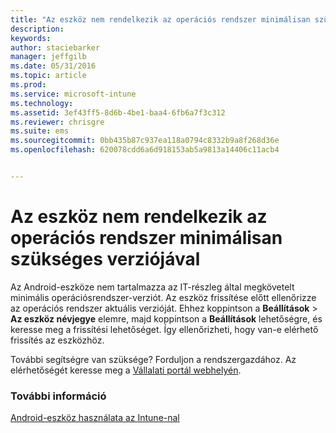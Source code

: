 ```yaml
---
title: "Az eszköz nem rendelkezik az operációs rendszer minimálisan szükséges verziójával | Microsoft Intune"
description: 
keywords: 
author: staciebarker
manager: jeffgilb
ms.date: 05/31/2016
ms.topic: article
ms.prod: 
ms.service: microsoft-intune
ms.technology: 
ms.assetid: 3ef43ff5-8d6b-4be1-baa4-6fb6a7f3c312
ms.reviewer: chrisgre
ms.suite: ems
ms.sourcegitcommit: 0bb435b87c937ea118a0794c8332b9a8f268d36e
ms.openlocfilehash: 620078cdd6a6d918153ab5a9813a14406c11acb4


---
```



# Az eszköz nem rendelkezik az operációs rendszer minimálisan szükséges verziójával

Az Android-eszköze nem tartalmazza az IT-részleg által megkövetelt minimális operációsrendszer-verziót. Az eszköz frissítése előtt ellenőrizze az operációs rendszer aktuális verzióját. Ehhez koppintson a **Beállítások** &gt; **Az eszköz névjegye** elemre, majd koppintson a **Beállítások** lehetőségre, és keresse meg a frissítési lehetőséget. Így ellenőrizheti, hogy van-e elérhető frissítés az eszközhöz.

További segítségre van szüksége? Forduljon a rendszergazdához. Az elérhetőségét keresse meg a [Vállalati portál webhelyén](http://portal.manage.microsoft.com).

### További információ
[Android-eszköz használata az Intune-nal](using-your-android-device-with-intune.md)


<!--HONumber=Jun16_HO4-->


